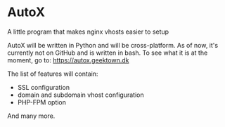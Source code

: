 # AutoX
A little program that makes nginx vhosts easier to setup

AutoX will be written in Python and will be cross-platform. As of now, it's currently not on GitHub and is written in bash.
To see what it is at the moment, go to: https://autox.geektown.dk

The list of features will contain:
- SSL configuration
- domain and subdomain vhost configuration
- PHP-FPM option

And many more.
